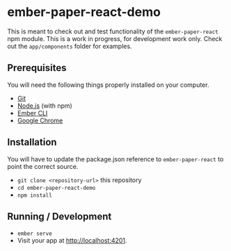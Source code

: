 # ember-paper-react-demo

This is meant to check out and test functionality of the `ember-paper-react` npm module.  This is a work in progress,
for development work only.  Check out the ```app/components``` folder for examples.

## Prerequisites

You will need the following things properly installed on your computer.

* [Git](https://git-scm.com/)
* [Node.js](https://nodejs.org/) (with npm)
* [Ember CLI](https://ember-cli.com/)
* [Google Chrome](https://google.com/chrome/)

## Installation
You will have to update the package.json reference to `ember-paper-react` to point the correct source.

* `git clone <repository-url>` this repository
* `cd ember-paper-react-demo`
* `npm install`

## Running / Development

* `ember serve`
* Visit your app at [http://localhost:4201](http://localhost:4201).
